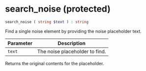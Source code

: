 # search_noise (protected)

```php
search_noise ( string $text ) : string
```

Find a single noise element by providing the noise placeholder text.

| Parameter | Description
| --------- | -----------
| `text`    | The noise placeholder to find.

Returns the original contents for the placeholder.